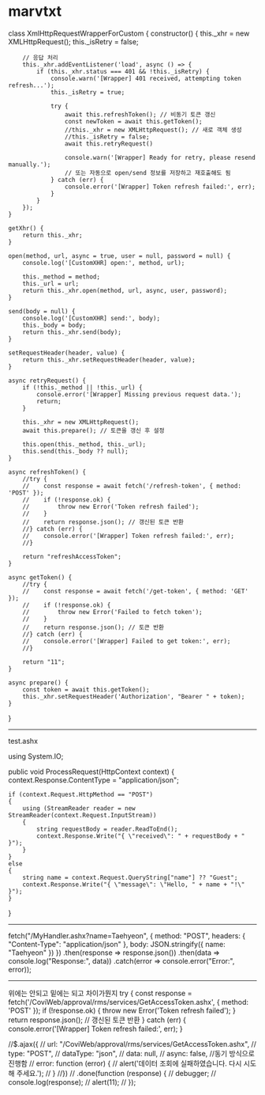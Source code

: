 # marvtxt


class XmlHttpRequestWrapperForCustom {
    constructor() {
        this._xhr = new XMLHttpRequest();
        this._isRetry = false;

        // 응답 처리
        this._xhr.addEventListener('load', async () => {
            if (this._xhr.status === 401 && !this._isRetry) {
                console.warn('[Wrapper] 401 received, attempting token refresh...');
                this._isRetry = true;

                try {
                    await this.refreshToken(); // 비동기 토큰 갱신
                    const newToken = await this.getToken();
                    //this._xhr = new XMLHttpRequest(); // 새로 객체 생성
                    //this._isRetry = false;
                    await this.retryRequest()

                    console.warn('[Wrapper] Ready for retry, please resend manually.');
                    // 또는 자동으로 open/send 정보를 저장하고 재호출해도 됨
                } catch (err) {
                    console.error('[Wrapper] Token refresh failed:', err);
                }
            }
        });
    }

    getXhr() {
        return this._xhr;
    }

    open(method, url, async = true, user = null, password = null) {
        console.log('[CustomXHR] open:', method, url);

        this._method = method;
        this._url = url;
        return this._xhr.open(method, url, async, user, password);
    }

    send(body = null) {
        console.log('[CustomXHR] send:', body);
        this._body = body;
        return this._xhr.send(body);
    }

    setRequestHeader(header, value) {
        return this._xhr.setRequestHeader(header, value);
    }

    async retryRequest() {
        if (!this._method || !this._url) {
            console.error('[Wrapper] Missing previous request data.');
            return;
        }

        this._xhr = new XMLHttpRequest();
        await this.prepare(); // 토큰을 갱신 후 설정

        this.open(this._method, this._url);
        this.send(this._body ?? null);
    }

    async refreshToken() {
        //try {
        //    const response = await fetch('/refresh-token', { method: 'POST' });
        //    if (!response.ok) {
        //        throw new Error('Token refresh failed');
        //    }
        //    return response.json(); // 갱신된 토큰 반환
        //} catch (err) {
        //    console.error('[Wrapper] Token refresh failed:', err);
        //}

        return "refreshAccessToken";
    }

    async getToken() {
        //try {
        //    const response = await fetch('/get-token', { method: 'GET' });
        //    if (!response.ok) {
        //        throw new Error('Failed to fetch token');
        //    }
        //    return response.json(); // 토큰 반환
        //} catch (err) {
        //    console.error('[Wrapper] Failed to get token:', err);
        //}

        return "11";
    }

    async prepare() {
        const token = await this.getToken();
        this._xhr.setRequestHeader('Authorization', "Bearer " + token);
    }
}




---------------------------------------------------------------------------------------

test.ashx

using System.IO;

public void ProcessRequest(HttpContext context)
{
    context.Response.ContentType = "application/json";

    if (context.Request.HttpMethod == "POST")
    {
        using (StreamReader reader = new StreamReader(context.Request.InputStream))
        {
            string requestBody = reader.ReadToEnd();
            context.Response.Write("{ \"received\": " + requestBody + " }");
        }
    }
    else
    {
        string name = context.Request.QueryString["name"] ?? "Guest";
        context.Response.Write("{ \"message\": \"Hello, " + name + "!\" }");
    }
}

---------------------------------------------------------------------------------------


fetch("/MyHandler.ashx?name=Taehyeon", {
    method: "POST",
    headers: { "Content-Type": "application/json" },
    body: JSON.stringify({ name: "Taehyeon" })
})
.then(response => response.json())
.then(data => console.log("Response:", data))
.catch(error => console.error("Error:", error));

---------------------------------------------------------------------------------------------

위에는 안되고 밑에는 되고 차이가뭔지
try {
    const response = fetch('/CoviWeb/approval/rms/services/GetAccessToken.ashx', { method: 'POST' });
    if (!response.ok) {
        throw new Error('Token refresh failed');
    }
    return response.json(); // 갱신된 토큰 반환
} catch (err) {
    console.error('[Wrapper] Token refresh failed:', err);
}


//$.ajax({
//    url: "/CoviWeb/approval/rms/services/GetAccessToken.ashx",
//    type: "POST",
//    dataType: "json",
//    data: null,
//    async: false, //동기 방식으로 진행함
//    error: function (error) {
//        alert('데이터 조회에 실패하였습니다. 다시 시도해 주세요.');
//    }
//})
//    .done(function (response) {
//        debugger;
//        console.log(response);
//        alert(11);
//    });
